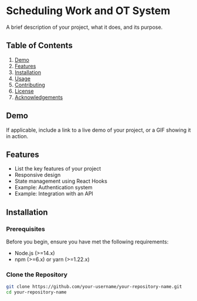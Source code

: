 # Scheduling Work and OT System

A brief description of your project, what it does, and its purpose.

## Table of Contents

1. [Demo](#demo)
2. [Features](#features)
3. [Installation](#installation)
4. [Usage](#usage)
5. [Contributing](#contributing)
6. [License](#license)
7. [Acknowledgements](#acknowledgements)

## Demo

If applicable, include a link to a live demo of your project, or a GIF showing it in action.

## Features

- List the key features of your project
- Responsive design
- State management using React Hooks
- Example: Authentication system
- Example: Integration with an API

## Installation

### Prerequisites

Before you begin, ensure you have met the following requirements:

- Node.js (>=14.x)
- npm (>=6.x) or yarn (>=1.22.x)

### Clone the Repository

```bash
git clone https://github.com/your-username/your-repository-name.git
cd your-repository-name
